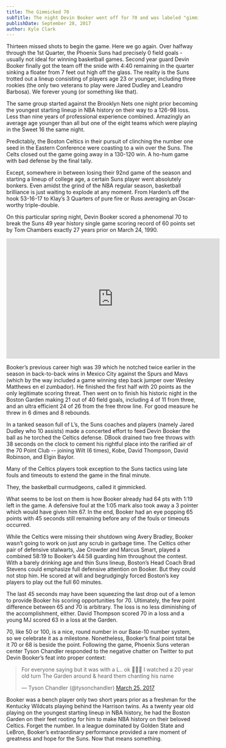 ```yaml
---
title: The Gimmicked 70
subTitle: The night Devin Booker went off for 70 and was labeled "gimmicked."
publishDate: September 28, 2017
author: Kyle Clark
---
```

Thirteen missed shots to begin the game.  Here we go again.  Over halfway through the 1st Quarter, the Phoenix Suns had precisely 0 field goals - usually not ideal for winning basketball games.  Second year guard Devin Booker finally got the team off the snide with 4:40 remaining in the quarter sinking a floater from 7 feet out high off the glass.  The reality is the Suns trotted out a lineup consisting of players age 23 or younger, including three rookies (the only two veterans to play were Jared Dudley and Leandro Barbosa).  We forever young (or something like that).

The same group started against the Brooklyn Nets one night prior becoming the youngest starting lineup in NBA history on their way to a 126-98 loss.  Less than nine years of professional experience combined.  Amazingly an average age younger than all but one of the eight teams which were playing in the Sweet 16 the same night.

Predictably, the Boston Celtics in their pursuit of clinching the number one seed in the Eastern Conference were coasting to a win over the Suns.  The Celts closed out the game going away in a 130-120 win.  A ho-hum game with bad defense by the final tally.

Except, somewhere in between losing their 92nd game of the season and starting a lineup of college age, a certain Suns player went absolutely bonkers.  Even amidst the grind of the NBA regular season, basketball brilliance is just waiting to explode at any moment.  From Harden’s off the hook 53-16-17 to Klay’s 3 Quarters of pure fire or Russ averaging an Oscar-worthy triple-double.

On this particular spring night, Devin Booker scored a phenomenal 70 to break the Suns 49 year history single game scoring record of 60 points set by Tom Chambers exactly 27 years prior on March 24, 1990.

<iframe width="560" height="315" src="https://www.youtube-nocookie.com/embed/PeZEmaX4cEE" frameborder="0" allowfullscreen></iframe>

Booker’s previous career high was 39 which he notched twice earlier in the season in back-to-back wins in Mexico City against the Spurs and Mavs (which by the way included a game winning step back jumper over Wesley Matthews en el zumbador).  He finished the first half with 20 points as the only legitimate scoring threat.  Then went on to finish his historic night in the Boston Garden making 21 out of 40 field goals, including 4 of 11 from three, and an ultra efficient 24 of 26 from the free throw line.  For good measure he threw in 6 dimes and 8 rebounds.

In a tanked season full of L’s, the Suns coaches and players (namely Jared Dudley who 10 assists) made a concerted effort to feed Devin Booker the ball as he torched the Celtics defense.  DBook drained two free throws with 38 seconds on the clock to cement his rightful place into the rarified air of the 70 Point Club -- joining Wilt (6 times), Kobe, David Thompson, David Robinson, and Elgin Baylor.

Many of the Celtics players took exception to the Suns tactics using late fouls and timeouts to extend the game in the final minute.

They, the basketball curmudgeons, called it gimmicked.

What seems to be lost on them is how Booker already had 64 pts with 1:19 left in the game.  A defensive foul at the 1:05 mark also took away a 3 pointer which would have given him 67.  In the end, Booker had an eye popping 65 points with 45 seconds still remaining before any of the fouls or timeouts occurred.

While the Celtics were missing their shutdown wing Avery Bradley, Booker wasn’t going to work on just any scrub in garbage time.  The Celtics other pair of defensive stalwarts, Jae Crowder and Marcus Smart, played a combined 58:19 to Booker’s 44:58 guarding him throughout the contest.  With a barely drinking age and thin Suns lineup, Boston’s Head Coach Brad Stevens could emphasize full defensive attention on Booker.  But they could not stop him.  He scored at will and begrudgingly forced Boston’s key players to play out the full 60 minutes.

The last 45 seconds may have been squeezing the last drop out of a lemon to provide Booker his scoring opportunities for 70.  Ultimately, the few point difference between 65 and 70 is arbitrary.  The loss is no less diminishing of the accomplishment, either.  David Thompson scored 70 in a loss and a young MJ scored 63 in a loss at the Garden.

70, like 50 or 100, is a nice, round number in our Base-10 number system, so we celebrate it as a milestone.  Nonetheless, Booker’s final point total be it 70 or 68 is beside the point.  Following the game, Phoenix Suns veteran center Tyson Chandler responded to the negative chatter on Twitter to put Devin Booker’s feat into proper context:

<blockquote class="twitter-tweet" data-lang="en"><p lang="en" dir="ltr">For everyone saying but it was with a L.. ok 🤷🏽‍♂️ I watched a 20 year old turn The Garden around &amp; heard them chanting his name</p>&mdash; Tyson Chandler (@tysonchandler) <a href="https://twitter.com/tysonchandler/status/845472327085281280?ref_src=twsrc%5Etfw">March 25, 2017</a></blockquote>
<script async src="//platform.twitter.com/widgets.js" charset="utf-8"></script>

Booker was a bench player only two short years prior as a freshman for the Kentucky Wildcats playing behind the Harrison twins.  As a twenty year old playing on the youngest starting lineup in NBA history, he had the Boston Garden on their feet rooting for him to make NBA history on their beloved Celtics.
Forget the number.  In a league dominated by Golden State and LeBron, Booker’s extraordinary performance provided a rare moment of greatness and hope for the Suns.  Now that means something.
